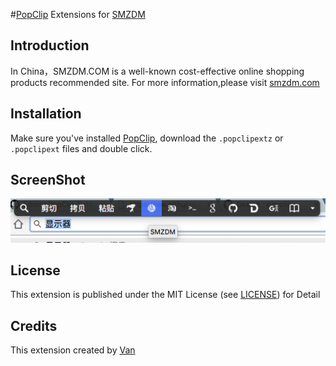 #[PopClip](https://pilotmoon.com/popclip/) Extensions for [SMZDM](http://www.smzdm.com/)      

## Introduction
In China，SMZDM.COM is a well-known cost-effective online shopping products recommended site.
For more information,please visit [smzdm.com](http://www.smzdm.com/zhaopin/about/)

## Installation

Make sure you've installed [PopClip](https://pilotmoon.com/popclip/), download the `.popclipextz` or `.popclipext` files and double click.

## ScreenShot
![ScreenShot](https://github.com/iVanPan/PopClip-Extension-SMZDM/blob/master/screenshot.png)


## License

This extension is published under the MIT License (see [LICENSE](https://github.com/iVanPan/PopClip-Extension-SMZDM/blob/master/LICENSE)) for Detail

## Credits
This extension created by [Van](https://github.com/iVanPan)

